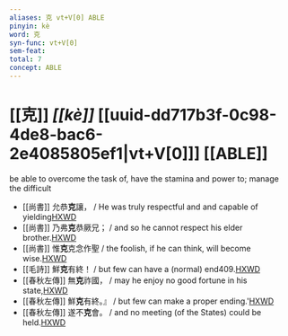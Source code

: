 ```yaml
---
aliases: 克 vt+V[0] ABLE
pinyin: kè
word: 克
syn-func: vt+V[0]
sem-feat: 
total: 7
concept: ABLE 
---
```

# [[克]] *[[kè]]*  [[uuid-dd717b3f-0c98-4de8-bac6-2e4085805ef1|vt+V[0]]] [[ABLE]]
be able to overcome the task of, have the stamina and power to; manage the difficult
 - [[尚書]] 允恭**克**讓， / He was truly respectful and and capable of yielding[HXWD](https://hxwd.org/textview.html?location=KR1b0001_tls_001-2a.7)
 - [[尚書]] 乃弗**克**恭厥兄； / and so he cannot respect his elder brother.[HXWD](https://hxwd.org/textview.html?location=KR1b0001_tls_037-2a.127)
 - [[尚書]] 惟**克**克念作聖 / the foolish, if he can think, will become wise.[HXWD](https://hxwd.org/textview.html?location=KR1b0001_tls_046-2a.72)
 - [[毛詩]] 鮮**克**有終！ / but few can have a (normal) end409.[HXWD](https://hxwd.org/textview.html?location=KR1c0001_tls_025-4a.1)
 - [[春秋左傳]] 無**克**祚國， / may he enjoy no good fortune in his state,[HXWD](https://hxwd.org/textview.html?location=KR1e0001_tls_005-488a.16)
 - [[春秋左傳]] 鮮**克**有終。』 / but few can make a proper ending.'[HXWD](https://hxwd.org/textview.html?location=KR1e0001_tls_007-40a.32)
 - [[春秋左傳]] 遂不**克**會。 / and no meeting (of the States) could be held.[HXWD](https://hxwd.org/textview.html?location=KR1e0001_tls_009-354a.1)